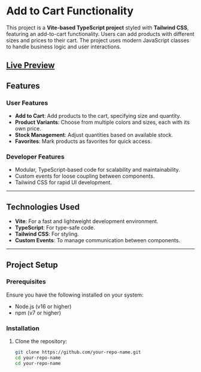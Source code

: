 # Add to Cart Functionality

This project is a **Vite-based TypeScript project** styled with **Tailwind CSS**, featuring an add-to-cart functionality. Users can add products with different sizes and prices to their cart. The project uses modern JavaScript classes to handle business logic and user interactions.

## [Live Preview](https://product-cart-html.vercel.app)

## Features

### User Features
- **Add to Cart**: Add products to the cart, specifying size and quantity.
- **Product Variants**: Choose from multiple colors and sizes, each with its own price.
- **Stock Management**: Adjust quantities based on available stock.
- **Favorites**: Mark products as favorites for quick access.

### Developer Features
- Modular, TypeScript-based code for scalability and maintainability.
- Custom events for loose coupling between components.
- Tailwind CSS for rapid UI development.

---

## Technologies Used
- **Vite**: For a fast and lightweight development environment.
- **TypeScript**: For type-safe code.
- **Tailwind CSS**: For styling.
- **Custom Events**: To manage communication between components.

---

## Project Setup

### Prerequisites
Ensure you have the following installed on your system:
- Node.js (v16 or higher)
- npm (v7 or higher)

### Installation
1. Clone the repository:
   ```bash or open any terminal
   git clone https://github.com/your-repo-name.git
   cd your-repo-name
   cd your-repo-name
